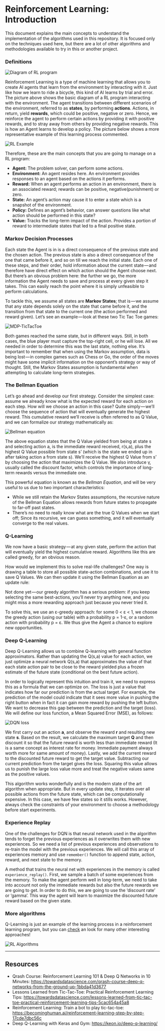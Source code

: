 Reinforcement Learning: Introduction
====================================

This document explains the main concepts to understand the implementation of the algorithms used in this repository. It is focused only on the techniques used here, but there are a lot of other algorithms and methodologies available to try in this or another project.

### Definitions

![Diagram of RL program](imgs/rl-mdp.jpg)

Reinforcement Learning is a type of machine learning that allows you to create AI agents that learn from the environment by interacting with it. Just like how we learn to ride a bicycle, this kind of AI learns by trial and error. The picture above shows the basic diagram of a RL program interacting with the environment. The agent transitions between different scenarios of the environment, referred to as **states**, by performing **actions**. Actions, in return, yield **rewards**, which could be positive, negative or zero. Hence, we reinforce the agent to perform certain actions by providing it with positive rewards, and to stray away from others by providing negative rewards. This is how an Agent learns to develop a policy. The picture below shows a more representative example of this learning process commented.

![RL Example](imgs/rl-example.jpg)

Therefore, these are the main concepts that you are going to manage on a RL program:

- **Agent:** The problem solver, can perform some actions.
- **Environment:** An agent resides here. An environment provides responses to an agent based on the actions it performs.
- **Reward:** When an agent performs an action in an environment, there is an associated reward; rewards can be positive, negative(punishment) or zero.
- **State:** An agent’s action may cause it to enter a state which is a snapshot of the environment.
- **Policy:** Defines an agent’s behavior, can answer questions like what action should be performed in this state?
- **Value:** Tracks the long-term impact of the action. Provides a portion of reward to intermediate states that led to a final positive state.

### Markov Decision Processes

Each state the Agent is in is a direct consequence of the previous state and the chosen action. The previous state is also a direct consequence of the one that came before it, and so on till we reach the initial state. Each one of these steps, and their order, hold information about the current state — and therefore have direct effect on which action should the Agent choose next. But there’s an obvious problem here: the further we go, the more information the Agent needs to save and process at every given step it takes. This can easily reach the point where it is simply unfeasible to perform calculations.

To tackle this, we assume all states are **Markov States**; that is — we assume that any state depends solely on the state that came before it, and the transition from that state to the current one (the action performed and reward given). Let’s see an example — look at these two Tic Tac Toe games:

![MDP-TicTacToe](imgs/rl-mdp-tictactoe.jpg)

Both games reached the same state, but in different ways. Still, in both cases, the blue player must capture the top-right cell, or he will lose. All we needed in order to determine this was the last state, nothing else. It’s important to remember that when using the Markov assumption, data is being lost — in complex games such as Chess or Go, the order of the moves might have some implicit information on the opponent’s strategy or way of thought. Still, the Markov States assumption is fundamental when attempting to calculate long-term strategies.

### The Bellman Equation

Let’s go ahead and develop our first strategy. Consider the simplest case: assume we already know what is the expected reward for each action on each step. How will we choose an action in this case? Quite simply — we’ll choose the sequence of action that will eventually generate the highest reward. This cumulative reward we’ll receive is often referred to as Q Value, and we can formalize our strategy mathematically as:

![Bellman equation](imgs/bellman_q.png)

The above equation states that the Q Value yielded from being at state s and selecting action a, is the immediate reward received, r(s,a), plus the highest Q Value possible from state s’ (which is the state we ended up in after taking action a from state s). We’ll receive the highest Q Value from s’ by choosing the action that maximizes the Q Value. We also introduce γ, usually called the discount factor, which controls the importance of long-term rewards versus the immediate one.

This powerful equation is known as the *Bellman Equation*, and will be very useful to us due to two important characteristics:

- While we still retain the Markov States assumptions, the recursive nature of the Bellman Equation allows rewards from future states to propagate to far-off past states.
- There’s no need to really know what are the true Q Values when we start off; Since its recursive, we can guess something, and it will eventually converge to the real values.

### Q-Learning

We now have a basic strategy — at any given state, perform the action that will eventually yield the highest cumulative reward. Algorithms like this are called greedy, for an obvious reason.

How would we implement this to solve real-life challenges? One way is drawing a table to store all possible state-action combinations, and use it to save Q Values. We can then update it using the Bellman Equation as an update rule:

Not done yet — our greedy algorithm has a serious problem: if you keep selecting the same best-actions, you’ll never try anything new, and you might miss a more rewarding approach just because you never tried it.

To solve this, we use an ε-greedy approach: for some 0 < ε < 1, we choose the greedy action (using our table) with a probability p = 1-ε, or a random action with probability p = ε. We thus give the Agent a chance to explore new opportunities.

### Deep Q-Learning

Deep Q-Learning allows us to combine Q-learning with general function approximators. Rather than updating the Q(s,a) value for each action, we just optimize a neural network Q(s,a) that approximates the value of that each state action pair to be close to the reward yielded plus a frozen estimate of the future state (conditional on the best future action).

In order to logically represent this intuition and train it, we need to express this as a formula that we can optimize on. The loss is just a value that indicates how far our prediction is from the actual target. For example, the prediction of the model could indicate that it sees more value in pushing the right button when in fact it can gain more reward by pushing the left button. We want to decrease this gap between the prediction and the target (loss). We will define our loss function, a Mean Squared Error (MSE), as follows:

![DQN loss](imgs/dqn-loss.png)

We first carry out an action **a**, and observe the reward **r** and resulting new state **s**. Based on the result, we calculate the maximum target **Q** and then discount it so that the future reward is worth less than immediate reward (It is a same concept as interest rate for money. Immediate payment always worth more for same amount of money). Lastly, we add the current reward to the discounted future reward to get the target value. Subtracting our current prediction from the target gives the loss. Squaring this value allows us to punish the large loss value more and treat the negative values same as the positive values.

This algorithm works wonderfully and is the modern state of the art algorithm when appropriate. But in every update step, it iterates over all possible actions from the future state, which can be computationally expensive. In this case, we have few states so it stills works. However, always check the constraints of your environment to choose a methodology before start experiments.

### Experience Replay

One of the challenges for DQN is that neural network used in the algorithm tends to forget the previous experiences as it overwrites them with new experiences. So we need a list of previous experiences and observations to re-train the model with the previous experiences. We will call this array of experiences memory and use `remember()` function to append state, action, reward, and next state to the memory.

A method that trains the neural net with experiences in the memory is called `experience_replay()`. First, we sample a batch of some experiences from the memory. To make the agent perform well in long-term, we need to take into account not only the immediate rewards but also the future rewards we are going to get. In order to do this, we are going to use the ‘discount rate’ or ‘gamma’. This way the agent will learn to maximize the discounted future reward based on the given state.

### More algorithms

Q-Learning is just an example of the learning process in a reinforcement learning program, but you can [check](https://arxiv.org/abs/1708.05866) an look for many other interesting approaches!

![RL Algorithms](imgs/algorithms.png)

----------------------------------------------------

## Resources

- Qrash Course: Reinforcement Learning 101 & Deep Q Networks in 10 Minutes: https://towardsdatascience.com/qrash-course-deep-q-networks-from-the-ground-up-1bbda41d3677
- Lessons Learned from Tic-Tac-Toe: Practical Reinforcement Learning Tips: https://towardsdatascience.com/lessons-learned-from-tic-tac-toe-practical-reinforcement-learning-tips-5cac654a45a8
- Reinforcement Learning: Train a bot to play tic-tac-toe: https://becominghuman.ai/reinforcement-learning-step-by-step-17cde7dbc56c
- Deep Q-Learning with Keras and Gym: https://keon.io/deep-q-learning/
